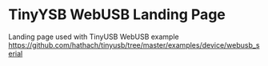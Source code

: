 # TinyYSB WebUSB Landing Page
Landing page used with TinyUSB WebUSB example https://github.com/hathach/tinyusb/tree/master/examples/device/webusb_serial
